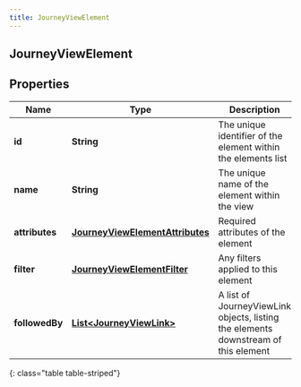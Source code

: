 ```yaml
---
title: JourneyViewElement
---
```

## JourneyViewElement


## Properties

| Name | Type | Description | Notes |
| ------------ | ------------- | ------------- | ------------- |
| **id** | <!----><!---->**String**<!----> | The unique identifier of the element within the elements list |  |
| **name** | <!----><!---->**String**<!----> | The unique name of the element within the view |  |
| **attributes** | <!----><!---->[**JourneyViewElementAttributes**](JourneyViewElementAttributes.html)<!----> | Required attributes of the element |  |
| **filter** | <!----><!---->[**JourneyViewElementFilter**](JourneyViewElementFilter.html)<!----> | Any filters applied to this element |  [optional] |
| **followedBy** | <!----><!---->[**List&lt;JourneyViewLink&gt;**](JourneyViewLink.html)<!----> | A list of JourneyViewLink objects, listing the elements downstream of this element |  [optional] |
{: class="table table-striped"}



